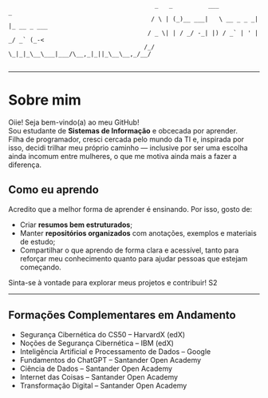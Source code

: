 ```
                                         _   _          ___           _           
                                        / \ | (_)__ ___|   \ __ _ _ _| |_ __ _ ___
                                       / _ \| | / _/ -_| |) / _` | ' |  _/ _` (_-<
                                      /_/ \_|_|_\__\___|___/\__,_|_||_\__\__,_/__/                                         
                                                                              
```
---
# Sobre mim

Oiie! Seja bem-vindo(a) ao meu GitHub!  
Sou estudante de **Sistemas de Informação** e obcecada por aprender.  
Filha de programador, cresci cercada pelo mundo da TI e, inspirada por isso, decidi trilhar meu próprio caminho — inclusive por ser uma escolha ainda incomum entre mulheres, o que me motiva ainda mais a fazer a diferença.

## Como eu aprendo

Acredito que a melhor forma de aprender é ensinando.  Por isso, gosto de:

- Criar **resumos bem estruturados**;
- Manter **repositórios organizados** com anotações, exemplos e materiais de estudo;
- Compartilhar o que aprendo de forma clara e acessível, tanto para reforçar meu conhecimento quanto para ajudar pessoas que estejam começando.

Sinta-se à vontade para explorar meus projetos e contribuir! S2 

---

## Formações Complementares em Andamento
- Segurança Cibernética do CS50 – HarvardX (edX) 
- Noções de Segurança Cibernética – IBM (edX) 
- Inteligência Artificial e Processamento de Dados – Google
- Fundamentos do ChatGPT – Santander Open Academy
- Ciência de Dados – Santander Open Academy
- Internet das Coisas – Santander Open Academy
- Transformação Digital – Santander Open Academy
